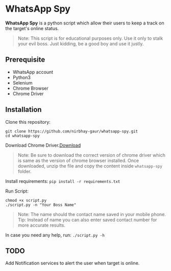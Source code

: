 # WhatsApp Spy
**WhatsApp Spy** is a python script which allow their users to keep a track on the target's online status.
>Note: This script is for educational purposes only. Use it only to stalk your evil boss. Just kidding, be a good boy and use it justly.

## Prerequisite
* WhatsApp account 
* Python3
* Selenium
* Chrome Browser
* Chrome Driver

## Installation
Clone this repository:
```
git clone https://github.com/nirbhay-gaur/whatsapp-spy.git
cd whatsapp-spy
```
Download Chrome Driver.[Download](https://sites.google.com/a/chromium.org/chromedriver/downloads)<br />
> Note: Be sure to download the correct version of chrome driver which is same as the version of chrome browser installed.
Once downloaded, unzip the file and copy the content inside `whatsapp-spy` folder.<br />

Install requirements: `pip install -r requirements.txt`<br />

Run Script:
```
chmod +x script.py
./script.py -n "Your Boss Name"
```

> Note: The name should the contact name saved in your mobile phone.<br />
> Tip: Instead of name you can also enter saved contact number for more accurate results.

In case you need any help, run: `./script.py -h`

## TODO
Add Notification services to alert the user when target is online.
